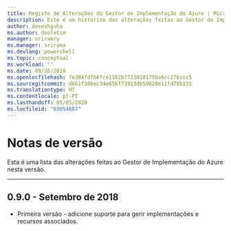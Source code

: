 ```yaml
---
title: Registo de Alterações do Gestor de Implementação do Azure | Microsoft Docs
description: Este é um histórico das alterações feitas ao Gestor de Implementação do Azure na versão mais recente.
author: deveshguha
ms.author: deoletim
manager: sriramry
ms.manager: srirama
ms.devlang: powershell
ms.topic: conceptual
ms.workload: ''
ms.date: 09/26/2018
ms.openlocfilehash: 7e384fdf66fce1102b7723018175ba6cc276ccc5
ms.sourcegitcommit: d661f38bec34e65bf73913db59028e11fd78b131
ms.translationtype: HT
ms.contentlocale: pt-PT
ms.lasthandoff: 05/05/2020
ms.locfileid: "63054687"
---
```

# <a name="release-notes"></a>Notas de versão

Esta é uma lista das alterações feitas ao Gestor de Implementação do Azure nesta versão.

---
## <a name="090---september-2018"></a>0.9.0 - Setembro de 2018
* Primeira versão - adicione suporte para gerir implementações e recursos associados.